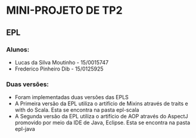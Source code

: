 # MINI-PROJETO DE TP2
## EPL

### Alunos:
- Lucas da Silva Moutinho - 15/0015747
- Frederico Pinheiro Dib - 15/0125925

### Duas versões:
- Foram implementadas duas versões das EPLS
- A Primeira versão da EPL utiliza o artifício de Mixins através de traits e with do Scala. Esta se encontra na pasta epl-scala
- A Segunda versão da EPL utiliza o artifício de AOP através do AspectJ promovido por meio da IDE de Java, Eclipse. Esta se encontra na pasta epl-java